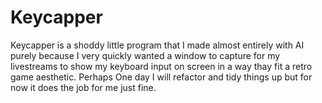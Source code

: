 # Keycapper
Keycapper is a shoddy little program that I made almost entirely with AI purely because I very quickly wanted a window to capture for my livestreams to show my keyboard input on screen in a way thay fit a retro game aesthetic. Perhaps One day I will refactor and tidy things up but for now it does the job for me just fine.
